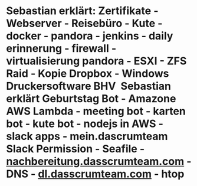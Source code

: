 # Sebastian erklärt: Zertifikate - Webserver - Reisebüro - Kute - docker - pandora - jenkins - daily erinnerung - firewall - virtualisierung pandora - ESXI - ZFS Raid - Kopie Dropbox - Windows Druckersoftware BHV  Sebastian erklärt Geburtstag Bot - Amazone AWS Lambda - meeting bot - karten bot - kute bot - nodejs in AWS - slack apps - mein.dascrumteam Slack Permission - Seafile - [nachbereitung.dasscrumteam.com](http://nachbereitung.dasscrumteam.com) - DNS - [dl.dasscrumteam.com](http://dl.dasscrumteam.com) - htop